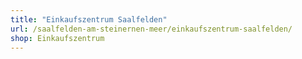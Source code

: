 ```yaml
---
title: "Einkaufszentrum Saalfelden"
url: /saalfelden-am-steinernen-meer/einkaufszentrum-saalfelden/
shop: Einkaufszentrum
---
```

